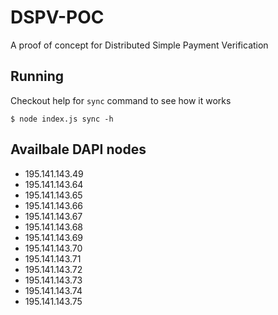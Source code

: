 # DSPV-POC

A proof of concept for Distributed Simple Payment Verification

## Running

Checkout help for `sync` command to see how it works

```
$ node index.js sync -h
```

## Availbale DAPI nodes

 *  195.141.143.49
 *  195.141.143.64
 *  195.141.143.65
 *  195.141.143.66
 *  195.141.143.67
 *  195.141.143.68
 *  195.141.143.69
 *  195.141.143.70
 *  195.141.143.71
 *  195.141.143.72
 *  195.141.143.73
 *  195.141.143.74
 *  195.141.143.75
